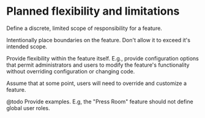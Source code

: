 # Planned flexibility and limitations

Define a discrete, limited scope of responsibility for a feature.

Intentionally place boundaries on the feature. Don't allow it to exceed it's intended scope.

Provide flexibility within the feature itself. E.g., provide configuration options that permit administrators and users to modify the feature's functionality without overriding configuration or changing code.

Assume that at some point, users will need to override and customize a feature.

@todo Provide examples. E.g, the "Press Room" feature should not define global user roles.